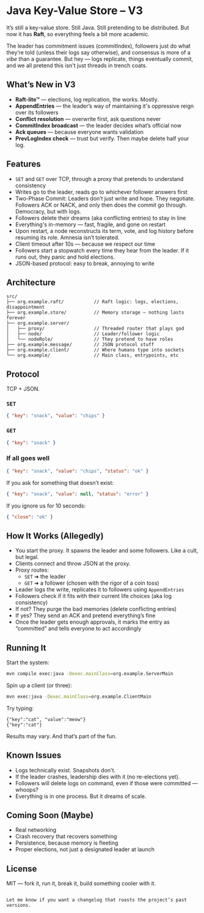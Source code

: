 


# Java Key-Value Store – V3

It’s still a key-value store. Still Java. Still pretending to be distributed. But now it has **Raft**, so everything feels a bit more academic.

The leader has commitment issues (commitIndex), followers just do what they’re told (unless their logs say otherwise), and consensus is more of a *vibe* than a guarantee. But hey — logs replicate, things eventually commit, and we all pretend this isn't just threads in trench coats.

## What’s New in V3

- **Raft-lite™** — elections, log replication, the works. Mostly.
- **AppendEntries** — the leader’s way of maintaining it's oppressive reign over its followers
- **Conflict resolution** — overwrite first, ask questions never
- **CommitIndex broadcast** — the leader decides what’s official now
- **Ack queues** — because everyone wants validation
- **PrevLogIndex check** — trust but verify. Then maybe delete half your log.

## Features
 
- `SET` and `GET` over TCP, through a proxy that pretends to understand consistency
- Writes go to the leader, reads go to whichever follower answers first
- Two-Phase Commit: Leaders don’t just write and hope. They negotiate. Followers ACK or NACK, and only then does the commit go through. Democracy, but with logs.
- Followers delete their dreams (aka conflicting entries) to stay in line
- Everything's in-memory — fast, fragile, and gone on restart
- Upon restart, a node reconstructs its term, vote, and log history before resuming its role. Amnesia isn’t tolerated.
- Client timeout after 10s — because we respect our time
- Followers start a stopwatch every time they hear from the leader. If it runs out, they panic and hold elections.
- JSON-based protocol: easy to break, annoying to write

## Architecture

```
src/
├── org.example.raft/           // Raft logic: logs, elections, disappointment
├── org.example.store/          // Memory storage — nothing lasts forever
├── org.example.server/
│   ├── proxy/                  // Threaded router that plays god
│   ├── node/                   // Leader/follower logic
│   └── nodeRole/               // They pretend to have roles
├── org.example.message/        // JSON protocol stuff
├── org.example.client/         // Where humans type into sockets
└── org.example/                // Main class, entrypoints, etc
```

## Protocol

TCP + JSON.

### `SET`
```json
{ "key": "snack", "value": "chips" }
```

### `GET`
```json
{ "key": "snack" }
```

### If all goes well
```json
{ "key": "snack", "value": "chips", "status": "ok" }
```

If you ask for something that doesn’t exist:
```json
{ "key": "snack", "value": null, "status": "error" }
```

If you ignore us for 10 seconds:
```json
{ "close": "ok" }
```

## How It Works (Allegedly)

- You start the proxy. It spawns the leader and some followers. Like a cult, but legal.
- Clients connect and throw JSON at the proxy.
- Proxy routes:
  - `SET` ➜ the leader
  - `GET` ➜ a follower (chosen with the rigor of a coin toss)
- Leader logs the write, replicates it to followers using `AppendEntries`
- Followers check if it fits with their current life choices (aka log consistency)
- If not? They purge the bad memories (delete conflicting entries)
- If yes? They send an ACK and pretend everything’s fine
- Once the leader gets enough approvals, it marks the entry as “committed” and tells everyone to act accordingly

## Running It

Start the system:

```bash
mvn compile exec:java -Dexec.mainClass=org.example.ServerMain
```

Spin up a client (or three):

```bash
mvn exec:java -Dexec.mainClass=org.example.ClientMain
```

Try typing:
```
{"key":"cat", "value":"meow"}
{"key":"cat"}
```

Results may vary. And that’s part of the fun.

## Known Issues

- Logs technically exist. Snapshots don't.
- If the leader crashes, leadership dies with it (no re-elections yet).
- Followers will delete logs on command, even if those were committed — whoops?
- Everything is in one process. But it dreams of scale.

## Coming Soon (Maybe)

- Real networking
- Crash recovery that recovers something
- Persistence, because memory is fleeting
- Proper elections, not just a designated leader at launch

## License

MIT — fork it, run it, break it, build something cooler with it.
```

Let me know if you want a changelog that roasts the project’s past versions.